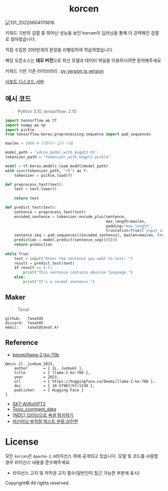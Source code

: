 <div align="center">
  <h1>korcen</h1>
</div>

![131_20220604170616](https://user-images.githubusercontent.com/85154556/171998341-9a7439c8-122f-4a9f-beb6-0e0b3aad05ed.png)


키워드 기반의 검열 중 뛰어난 성능을 보인 korcen이 딥러닝을 통해 더 강력해진 검열로 찾아왔습니다.

직접 수집한 200만개의 문장을 라벨링하여 학습하였습니다.

해당 오픈소스는 **데모 버전**으로 최신 모델과 데이터 파일을 이용하시려면 문의해주세요

키워드 기반 기존 라이브러리 : [py version](https://github.com/KR-korcen/korcen),[ts version](https://github.com/KR-korcen/korcen.ts)

[서포트 디스코드 서버](https://discord.gg/wyTU3ZQBPE)

## 예시 코드
>Python 3.10, tensorflow: 2.10
```py
import tensorflow as tf
import numpy as np
import pickle
from tensorflow.keras.preprocessing.sequence import pad_sequences

maxlen = 1000 # 모델마다 값이 다름

model_path = 'vdcnn_model_with_kogpt2.h5'
tokenizer_path = "tokenizer_with_kogpt2.pickle"

model = tf.keras.models.load_model(model_path)
with open(tokenizer_path, "rb") as f:
    tokenizer = pickle.load(f)

def preprocess_text(text):
    text = text.lower()
    
    return text

def predict_text(text):
    sentence = preprocess_text(text)
    encoded_sentence = tokenizer.encode_plus(sentence,
                                             max_length=maxlen,
                                             padding="max_length",
                                             truncation=True)['input_ids']
    sentence_seq = pad_sequences([encoded_sentence], maxlen=maxlen, truncating="post")
    prediction = model.predict(sentence_seq)[0][0]
    return prediction
    
while True:
    text = input("Enter the sentence you want to test: ")
    result = predict_text(text)
    if result >= 0.5:
        print("This sentence contains abusive language.")
    else:
        print("It's a normal sentence.")
```


## Maker


>Tanat
```
github:   Tanat05
discord:  Tanat05
email:    tanat@tanat.kr
```

## Reference

- [beomi/llama-2-ko-70b](https://huggingface.co/beomi/llama-2-ko-70b)
```
@misc {l._junbum_2023,
    author       = { {L. Junbum} },
    title        = { llama-2-ko-70b },
    year         = 2023,
    url          = { https://huggingface.co/beomi/llama-2-ko-70b },
    doi          = { 10.57967/hf/1130 },
    publisher    = { Hugging Face }
}
```
- [SKT-AI/KoGPT2](https://github.com/SKT-AI/KoGPT2)
- [Toxic_comment_data](https://github.com/songys/Toxic_comment_data)
- [[NDC] 딥러닝으로 욕설 탐지하기](https://youtu.be/K4nU7yXy7R8)
- [머신러닝 부적절 텍스트 분류:실전편](https://medium.com/watcha/%EB%A8%B8%EC%8B%A0%EB%9F%AC%EB%8B%9D-%EB%B6%80%EC%A0%81%EC%A0%88-%ED%85%8D%EC%8A%A4%ED%8A%B8-%EB%B6%84%EB%A5%98-%EC%8B%A4%EC%A0%84%ED%8E%B8-57587ecfae78)


# License
모든 `korcen`은 `Apache-2.0`라이선스 하에 공개되고 있습니다. 모델 및 코드를 사용할 경우 라이선스 내용을 준수해주세요. 

- 라이선스 고지 및 저작권 고지 필수(일반인이 접근 가능한 부분에 표시)

Copyright© All rights reserved.
